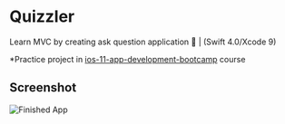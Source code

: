 # Quizzler
Learn MVC by creating ask question application :memo: | (Swift 4.0/Xcode 9)

*Practice project in [ios-11-app-development-bootcamp](https://www.udemy.com/ios-11-app-development-bootcamp) course

## Screenshot
![Finished App](https://github.com/londonappbrewery/Images/blob/master/Quizzler.gif)
